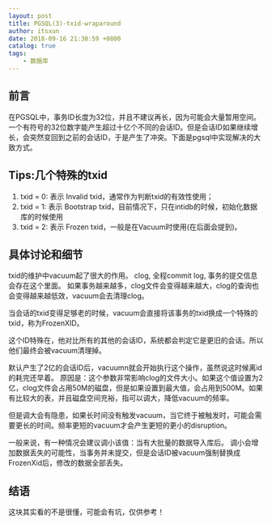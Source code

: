 ```yaml
---
layout: post
title: PGSQL(3)-txid-wraparound
author: itsxun
date: 2018-09-16 21:30:59 +0800
catalog: true
tags:
    - 数据库
---
```


## 前言

在PGSQL中，事务ID长度为32位，并且不建议再长，因为可能会大量暂用空间。一个有符号的32位数字能产生超过十亿个不同的会话ID。但是会话ID如果继续增长，会突然变回到之前的会话ID，于是产生了冲突。下面是pgsql中实现解决的大致方式。

## Tips:几个特殊的txid

1. txid = 0: 表示 Invalid txid，通常作为判断txid的有效性使用；
2. txid = 1: 表示 Bootstrap txid，目前情况下，只在intidb的时候，初始化数据库的时候使用
3. txid = 2: 表示 Frozen txid，一般是在Vacuum时使用(在后面会提到)。

## 具体讨论和细节

txid的维护中vacuum起了很大的作用。
clog, 全程commit log, 事务的提交信息会存在这个里面。
如果事务越来越多，clog文件会变得越来越大，clog的查询也会变得越来越低效，vacuum会去清理clog。

当会话的txid变得足够老的时候，vacuum会直接将该事务的txid换成一个特殊的txid，称为FrozenXID。

这个ID特殊在，他对比所有的其他的会话ID，系统都会判定它是更旧的会话。所以他们最终会被vacuum清理掉。

默认产生了2亿的会话ID后，vacuumn就会开始执行这个操作，虽然说这时候离id的耗完还早着。
原因是：这个参数非常影响clog的文件大小。如果这个值设置为2亿，clog文件会占用50M的磁盘，但是如果设置到最大值，会占用到500M。如果有比较大的表，并且磁盘空间充裕，指可以调大，降低vacuum的频率。

但是调大会有隐患，如果长时间没有触发vacuum，当它终于被触发时，可能会需要更长的时间。频率更短的vacuum才会产生更短的更小的disruption。

一般来说，有一种情况会建议调小该值：当有大批量的数据导入库后。
调小会增加数据丢失的可能性，当事务并未提交，但是会话ID被vacuum强制替换成FrozenXid后，修改的数据全部丢失。

## 结语

这块其实看的不是很懂，可能会有坑，仅供参考！
